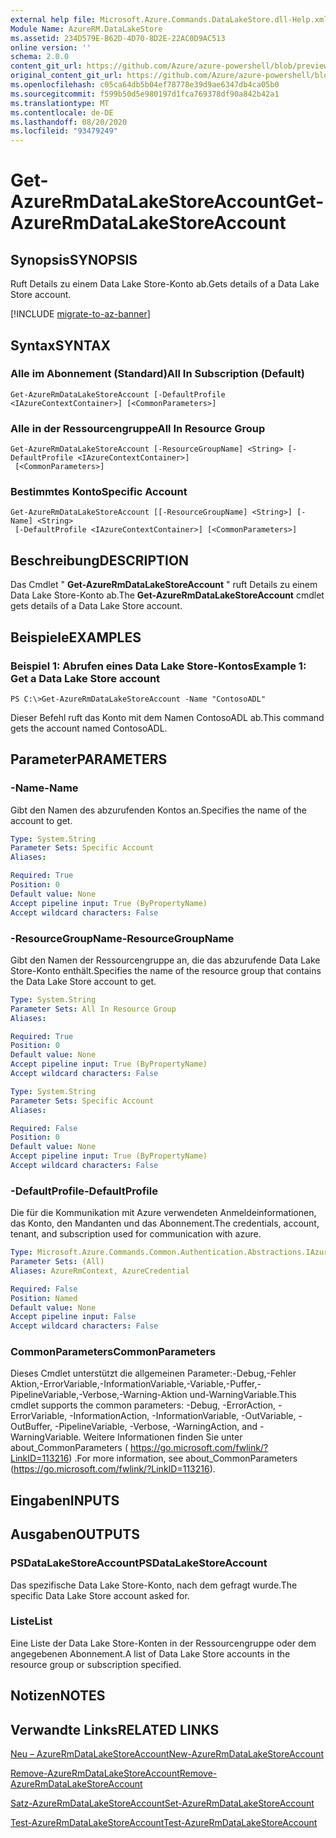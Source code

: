 ```yaml
---
external help file: Microsoft.Azure.Commands.DataLakeStore.dll-Help.xml
Module Name: AzureRM.DataLakeStore
ms.assetid: 234D579E-B62D-4D70-8D2E-22AC0D9AC513
online version: ''
schema: 2.0.0
content_git_url: https://github.com/Azure/azure-powershell/blob/preview/src/ResourceManager/DataLakeStore/Commands.DataLakeStore/help/Get-AzureRmDataLakeStoreAccount.md
original_content_git_url: https://github.com/Azure/azure-powershell/blob/preview/src/ResourceManager/DataLakeStore/Commands.DataLakeStore/help/Get-AzureRmDataLakeStoreAccount.md
ms.openlocfilehash: c05ca64db5b04ef78778e39d9ae6347db4ca05b0
ms.sourcegitcommit: f599b50d5e980197d1fca769378df90a842b42a1
ms.translationtype: MT
ms.contentlocale: de-DE
ms.lasthandoff: 08/20/2020
ms.locfileid: "93479249"
---
```

# <span data-ttu-id="ebbcb-101">Get-AzureRmDataLakeStoreAccount</span><span class="sxs-lookup"><span data-stu-id="ebbcb-101">Get-AzureRmDataLakeStoreAccount</span></span>

## <span data-ttu-id="ebbcb-102">Synopsis</span><span class="sxs-lookup"><span data-stu-id="ebbcb-102">SYNOPSIS</span></span>
<span data-ttu-id="ebbcb-103">Ruft Details zu einem Data Lake Store-Konto ab.</span><span class="sxs-lookup"><span data-stu-id="ebbcb-103">Gets details of a Data Lake Store account.</span></span>

[!INCLUDE [migrate-to-az-banner](../../includes/migrate-to-az-banner.md)]

## <span data-ttu-id="ebbcb-104">Syntax</span><span class="sxs-lookup"><span data-stu-id="ebbcb-104">SYNTAX</span></span>

### <span data-ttu-id="ebbcb-105">Alle im Abonnement (Standard)</span><span class="sxs-lookup"><span data-stu-id="ebbcb-105">All In Subscription (Default)</span></span>
```
Get-AzureRmDataLakeStoreAccount [-DefaultProfile <IAzureContextContainer>] [<CommonParameters>]
```

### <span data-ttu-id="ebbcb-106">Alle in der Ressourcengruppe</span><span class="sxs-lookup"><span data-stu-id="ebbcb-106">All In Resource Group</span></span>
```
Get-AzureRmDataLakeStoreAccount [-ResourceGroupName] <String> [-DefaultProfile <IAzureContextContainer>]
 [<CommonParameters>]
```

### <span data-ttu-id="ebbcb-107">Bestimmtes Konto</span><span class="sxs-lookup"><span data-stu-id="ebbcb-107">Specific Account</span></span>
```
Get-AzureRmDataLakeStoreAccount [[-ResourceGroupName] <String>] [-Name] <String>
 [-DefaultProfile <IAzureContextContainer>] [<CommonParameters>]
```

## <span data-ttu-id="ebbcb-108">Beschreibung</span><span class="sxs-lookup"><span data-stu-id="ebbcb-108">DESCRIPTION</span></span>
<span data-ttu-id="ebbcb-109">Das Cmdlet " **Get-AzureRmDataLakeStoreAccount** " ruft Details zu einem Data Lake Store-Konto ab.</span><span class="sxs-lookup"><span data-stu-id="ebbcb-109">The **Get-AzureRmDataLakeStoreAccount** cmdlet gets details of a Data Lake Store account.</span></span>

## <span data-ttu-id="ebbcb-110">Beispiele</span><span class="sxs-lookup"><span data-stu-id="ebbcb-110">EXAMPLES</span></span>

### <span data-ttu-id="ebbcb-111">Beispiel 1: Abrufen eines Data Lake Store-Kontos</span><span class="sxs-lookup"><span data-stu-id="ebbcb-111">Example 1: Get a Data Lake Store account</span></span>
```
PS C:\>Get-AzureRmDataLakeStoreAccount -Name "ContosoADL"
```

<span data-ttu-id="ebbcb-112">Dieser Befehl ruft das Konto mit dem Namen ContosoADL ab.</span><span class="sxs-lookup"><span data-stu-id="ebbcb-112">This command gets the account named ContosoADL.</span></span>

## <span data-ttu-id="ebbcb-113">Parameter</span><span class="sxs-lookup"><span data-stu-id="ebbcb-113">PARAMETERS</span></span>

### <span data-ttu-id="ebbcb-114">-Name</span><span class="sxs-lookup"><span data-stu-id="ebbcb-114">-Name</span></span>
<span data-ttu-id="ebbcb-115">Gibt den Namen des abzurufenden Kontos an.</span><span class="sxs-lookup"><span data-stu-id="ebbcb-115">Specifies the name of the account to get.</span></span>

```yaml
Type: System.String
Parameter Sets: Specific Account
Aliases: 

Required: True
Position: 0
Default value: None
Accept pipeline input: True (ByPropertyName)
Accept wildcard characters: False
```

### <span data-ttu-id="ebbcb-116">-ResourceGroupName</span><span class="sxs-lookup"><span data-stu-id="ebbcb-116">-ResourceGroupName</span></span>
<span data-ttu-id="ebbcb-117">Gibt den Namen der Ressourcengruppe an, die das abzurufende Data Lake Store-Konto enthält.</span><span class="sxs-lookup"><span data-stu-id="ebbcb-117">Specifies the name of the resource group that contains the Data Lake Store account to get.</span></span>

```yaml
Type: System.String
Parameter Sets: All In Resource Group
Aliases: 

Required: True
Position: 0
Default value: None
Accept pipeline input: True (ByPropertyName)
Accept wildcard characters: False
```

```yaml
Type: System.String
Parameter Sets: Specific Account
Aliases: 

Required: False
Position: 0
Default value: None
Accept pipeline input: True (ByPropertyName)
Accept wildcard characters: False
```

### <span data-ttu-id="ebbcb-118">-DefaultProfile</span><span class="sxs-lookup"><span data-stu-id="ebbcb-118">-DefaultProfile</span></span>
<span data-ttu-id="ebbcb-119">Die für die Kommunikation mit Azure verwendeten Anmeldeinformationen, das Konto, den Mandanten und das Abonnement.</span><span class="sxs-lookup"><span data-stu-id="ebbcb-119">The credentials, account, tenant, and subscription used for communication with azure.</span></span>

```yaml
Type: Microsoft.Azure.Commands.Common.Authentication.Abstractions.IAzureContextContainer
Parameter Sets: (All)
Aliases: AzureRmContext, AzureCredential

Required: False
Position: Named
Default value: None
Accept pipeline input: False
Accept wildcard characters: False
```

### <span data-ttu-id="ebbcb-120">CommonParameters</span><span class="sxs-lookup"><span data-stu-id="ebbcb-120">CommonParameters</span></span>
<span data-ttu-id="ebbcb-121">Dieses Cmdlet unterstützt die allgemeinen Parameter:-Debug,-Fehler Aktion,-ErrorVariable,-InformationVariable,-Variable,-Puffer,-PipelineVariable,-Verbose,-Warning-Aktion und-WarningVariable.</span><span class="sxs-lookup"><span data-stu-id="ebbcb-121">This cmdlet supports the common parameters: -Debug, -ErrorAction, -ErrorVariable, -InformationAction, -InformationVariable, -OutVariable, -OutBuffer, -PipelineVariable, -Verbose, -WarningAction, and -WarningVariable.</span></span> <span data-ttu-id="ebbcb-122">Weitere Informationen finden Sie unter about_CommonParameters ( https://go.microsoft.com/fwlink/?LinkID=113216) .</span><span class="sxs-lookup"><span data-stu-id="ebbcb-122">For more information, see about_CommonParameters (https://go.microsoft.com/fwlink/?LinkID=113216).</span></span>

## <span data-ttu-id="ebbcb-123">Eingaben</span><span class="sxs-lookup"><span data-stu-id="ebbcb-123">INPUTS</span></span>

## <span data-ttu-id="ebbcb-124">Ausgaben</span><span class="sxs-lookup"><span data-stu-id="ebbcb-124">OUTPUTS</span></span>

### <span data-ttu-id="ebbcb-125">PSDataLakeStoreAccount</span><span class="sxs-lookup"><span data-stu-id="ebbcb-125">PSDataLakeStoreAccount</span></span>
<span data-ttu-id="ebbcb-126">Das spezifische Data Lake Store-Konto, nach dem gefragt wurde.</span><span class="sxs-lookup"><span data-stu-id="ebbcb-126">The specific Data Lake Store account asked for.</span></span>

### <span data-ttu-id="ebbcb-127">Liste<PSDataLakeStoreAccount></span><span class="sxs-lookup"><span data-stu-id="ebbcb-127">List<PSDataLakeStoreAccount></span></span>
<span data-ttu-id="ebbcb-128">Eine Liste der Data Lake Store-Konten in der Ressourcengruppe oder dem angegebenen Abonnement.</span><span class="sxs-lookup"><span data-stu-id="ebbcb-128">A list of Data Lake Store accounts in the resource group or subscription specified.</span></span>

## <span data-ttu-id="ebbcb-129">Notizen</span><span class="sxs-lookup"><span data-stu-id="ebbcb-129">NOTES</span></span>

## <span data-ttu-id="ebbcb-130">Verwandte Links</span><span class="sxs-lookup"><span data-stu-id="ebbcb-130">RELATED LINKS</span></span>

[<span data-ttu-id="ebbcb-131">Neu – AzureRmDataLakeStoreAccount</span><span class="sxs-lookup"><span data-stu-id="ebbcb-131">New-AzureRmDataLakeStoreAccount</span></span>](./New-AzureRmDataLakeStoreAccount.md)

[<span data-ttu-id="ebbcb-132">Remove-AzureRmDataLakeStoreAccount</span><span class="sxs-lookup"><span data-stu-id="ebbcb-132">Remove-AzureRmDataLakeStoreAccount</span></span>](./Remove-AzureRmDataLakeStoreAccount.md)

[<span data-ttu-id="ebbcb-133">Satz-AzureRmDataLakeStoreAccount</span><span class="sxs-lookup"><span data-stu-id="ebbcb-133">Set-AzureRmDataLakeStoreAccount</span></span>](./Set-AzureRmDataLakeStoreAccount.md)

[<span data-ttu-id="ebbcb-134">Test-AzureRmDataLakeStoreAccount</span><span class="sxs-lookup"><span data-stu-id="ebbcb-134">Test-AzureRmDataLakeStoreAccount</span></span>](./Test-AzureRmDataLakeStoreAccount.md)


